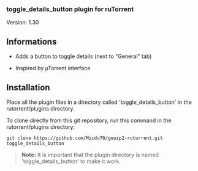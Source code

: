 ### toggle_details_button plugin for ruTorrent

Version: 1.30

## Informations

- Adds a button to toggle details (next to "General" tab)

- Inspired by µTorrent interface

## Installation

Place all the plugin files in a directory called 'toggle_details_button' in the rutorrent/plugins directory.

To clone directly from this git repository, run this command in the rutorrent/plugins directory:

`git clone https://github.com/Micdu70/geoip2-rutorrent.git toggle_details_button`

 > **Note:** It is important that the plugin directory is named 'toggle_details_button' to make it work.
